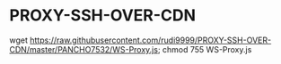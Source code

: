 # PROXY-SSH-OVER-CDN
wget https://raw.githubusercontent.com/rudi9999/PROXY-SSH-OVER-CDN/master/PANCHO7532/WS-Proxy.js; chmod 755 WS-Proxy.js
